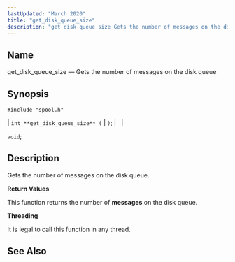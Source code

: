 ```yaml
---
lastUpdated: "March 2020"
title: "get_disk_queue_size"
description: "get disk queue size Gets the number of messages on the disk queue int get disk queue size void Gets the number of messages on the disk queue This function returns the number of messages on the disk queue It is legal to call this function in any thread..."
---
```


<a name="apis.get_disk_queue_size"></a> 
## Name

get_disk_queue_size — Gets the number of messages on the disk queue

## Synopsis

`#include "spool.h"`

| `int **get_disk_queue_size** (` | `)`; |   |

`void`;<a name="idp62581488"></a> 
## Description

Gets the number of messages on the disk queue.

**<a name="idp62582720"></a> Return Values**

This function returns the number of **messages** on the disk queue.

**<a name="idp62584384"></a> Threading**

It is legal to call this function in any thread.

<a name="idp62585488"></a> 
## See Also